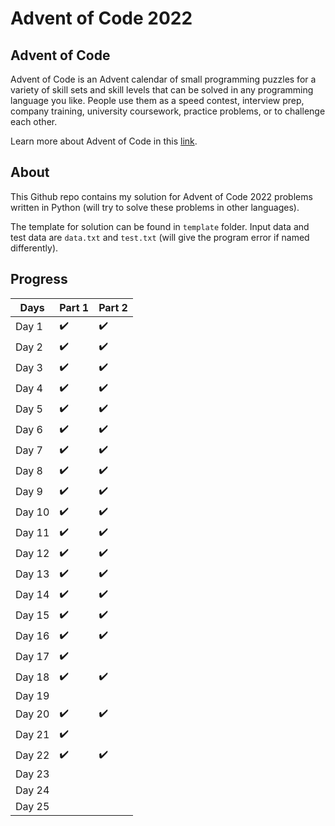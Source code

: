 # Advent of Code 2022

## Advent of Code

Advent of Code is an Advent calendar of small programming puzzles for a variety
of skill sets and skill levels that can be solved in any programming language
you like. People use them as a speed contest, interview prep, company training,
university coursework, practice problems, or to challenge each other.

Learn more about Advent of Code in this [link](https://adventofcode.com/).

## About

This Github repo contains my solution for Advent of Code 2022 problems written in
Python (will try to solve these problems in other languages).

The template for solution can be found in `template` folder. Input data and test
data are `data.txt` and `test.txt` (will give the program error if named differently).

## Progress

| Days   | Part 1             | Part 2             |
| ------ | ------------------ | ------------------ |
| Day 1  | :heavy_check_mark: | :heavy_check_mark: |
| Day 2  | :heavy_check_mark: | :heavy_check_mark: |
| Day 3  | :heavy_check_mark: | :heavy_check_mark: |
| Day 4  | :heavy_check_mark: | :heavy_check_mark: |
| Day 5  | :heavy_check_mark: | :heavy_check_mark: |
| Day 6  | :heavy_check_mark: | :heavy_check_mark: |
| Day 7  | :heavy_check_mark: | :heavy_check_mark: |
| Day 8  | :heavy_check_mark: | :heavy_check_mark: |
| Day 9  | :heavy_check_mark: | :heavy_check_mark: |
| Day 10 | :heavy_check_mark: | :heavy_check_mark: |
| Day 11 | :heavy_check_mark: | :heavy_check_mark: |
| Day 12 | :heavy_check_mark: | :heavy_check_mark: |
| Day 13 | :heavy_check_mark: | :heavy_check_mark: |
| Day 14 | :heavy_check_mark: | :heavy_check_mark: |
| Day 15 | :heavy_check_mark: | :heavy_check_mark: |
| Day 16 | :heavy_check_mark: | :heavy_check_mark: |
| Day 17 | :heavy_check_mark: |                    |
| Day 18 | :heavy_check_mark: | :heavy_check_mark: |
| Day 19 |                    |                    |
| Day 20 | :heavy_check_mark: | :heavy_check_mark: |
| Day 21 | :heavy_check_mark: |                    |
| Day 22 | :heavy_check_mark: | :heavy_check_mark: |
| Day 23 |                    |                    |
| Day 24 |                    |                    |
| Day 25 |                    |                    |
